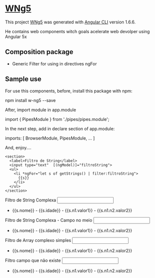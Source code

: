 # [WNg5](https://github.com/wquintanilhadasilva/w-ng5)

This project [WNg5](https://github.com/wquintanilhadasilva/w-ng5) was generated with [Angular CLI](https://github.com/angular/angular-cli) version 1.6.6.

He contains web components witch goals acelerate web devolper using Angular 5x

## Composition package

* Generic Filter for using in directives ngFor

## Sample use

For use this components, before, install this package with npm:

  npm install w-ng5 --save

After, import module in app.module

  import { PipesModule } from './pipes/pipes.module';

In the next step, add in declare section of app.module:

  imports: [
    BrowserModule,
    PipesModule,
    ...
  ]

And, enjoy....

    <section>
      <label>Filtro de String</label>
      <input type="text"  [(ngModel)]="filtroString">
      <ul>
        <li *ngFor="let s of getStrings() | filter:filtroString">
          {{s}}
        </li>
      </ul>
    </section>

  <section>
    <label>Filtro de String Complexa</label>
    <input type="text"  [(ngModel)]="search">
    <ul>
      <li *ngFor="let s of getComplexTypesExtends() | filter:[{field:'n1.n2.valor2', value: search}]">
        {{s.nome}} - {{s.idade}} - {{s.n1.valor1}} - {{s.n1.n2.valor2}}
      </li>
    </ul>
  </section>

  <section>
    <label>Filtro de String Complexa - Campo no meio</label>
    <input type="text"  [(ngModel)]="search3">
    <ul>
      <li *ngFor="let s of getComplexTypesExtends() | filter:[{field:'n1.valor1', value: search3}]">
        {{s.nome}} - {{s.idade}} - {{s.n1.valor1}} - {{s.n1.n2.valor2}}
      </li>
    </ul>
  </section>

  <section>
    <label>Filtro de Array complexo simples</label>
    <input type="text"  [(ngModel)]="search2">
    <ul>
      <li *ngFor="let s of getComplexTypesExtends() | filter:[{field:'nome', value: search2}]">
        {{s.nome}} - {{s.idade}} - {{s.n1.valor1}} - {{s.n1.n2.valor2}}
      </li>
    </ul>
  </section>

  <section>
    <label>Filtro campo que não existe</label>
    <input type="text"  [(ngModel)]="search2">
    <ul>
      <li *ngFor="let s of getComplexTypesExtends() | filter:[{field:'n1.n2.n3.valor3', value: search2}]">
        {{s.nome}} - {{s.idade}} - {{s.n1.valor1}} - {{s.n1.n2.valor2}}
      </li>
    </ul>
  </section>
